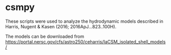 # csmpy

These scripts were used to analyze the hydrodynamic models described in Harris, Nugent & Kasen (2016; 2016ApJ...823..100H). 

The models can be downloaded from <https://portal.nersc.gov/cfs/astro250/ceharris/IaCSM_isolated_shell_models/>
